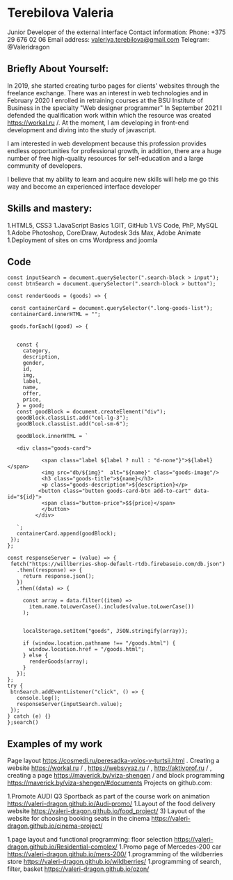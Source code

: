 # Terebilova Valeria

Junior Developer of the external interface
Contact information:
Phone: +375 29 676 02 06
Email address: valeriya.terebilova@gmail.com
Telegram: @Valeridragon

## Briefly About Yourself:

In 2019, she started creating turbo pages for clients' websites through the freelance exchange. There was an interest in web technologies and in February 2020 I enrolled in retraining courses at the BSU Institute of Business in the specialty "Web designer programmer" In September 2021 I defended the qualification work within which the resource was created https://workal.ru /. At the moment, I am developing in front-end development and diving into the study of javascript.

I am interested in web development because this profession provides endless opportunities for professional growth,
in addition, there are a huge number of free high-quality resources for self-education and a large community of developers.

I believe that my ability to learn and acquire new skills will help me go this way and become an experienced interface developer

## Skills and mastery:

1.HTML5, CSS3
1.JavaScript Basics
1.GIT, GitHub
1.VS Code, PhP, MySQL
1.Adobe Photoshop, CorelDraw, Autodesk 3ds Max, Adobe Animate
1.Deployment of sites on cms Wordpress and joomla

## Code

```const search = () => {
const inputSearch = document.querySelector(".search-block > input");
const btnSearch = document.querySelector(".search-block > button");

const renderGoods = (goods) => {

 const containerCard = document.querySelector(".long-goods-list");
 containerCard.innerHTML = "";

 goods.forEach((good) => {


   const {
     category,
     description,
     gender,
     id,
     img,
     label,
     name,
     offer,
     price,
   } = good;
   const goodBlock = document.createElement("div");
   goodBlock.classList.add("col-lg-3");
   goodBlock.classList.add("col-sm-6");

   goodBlock.innerHTML = `

   <div class="goods-card">

           <span class="label ${label ? null : "d-none"}">${label}</span>
           <img src="db/${img}"  alt="${name}" class="goods-image"/>
           <h3 class="goods-title">${name}</h3>
           <p class="goods-description">${description}</p>
          <button class="button goods-card-btn add-to-cart" data-id="${id}">
           <span class="button-price">$${price}</span>
           </button>
         </div>

   `;
   containerCard.append(goodBlock);
 });
};

const responseServer = (value) => {
 fetch("https://willberries-shop-default-rtdb.firebaseio.com/db.json")
   .then((response) => {
     return response.json();
   })
   .then((data) => {

     const array = data.filter((item) =>
       item.name.toLowerCase().includes(value.toLowerCase())
     );


     localStorage.setItem("goods", JSON.stringify(array));

     if (window.location.pathname !== "/goods.html") {
       window.location.href = "/goods.html";
     } else {
       renderGoods(array);
     }
   });
};
try {
 btnSearch.addEventListener("click", () => {
   console.log();
   responseServer(inputSearch.value);
 });
} catch (e) {}
};search()
```

## Examples of my work

Page layout https://cosmedi.ru/peresadka-volos-v-turtsii.html . Creating a website https://workal.ru / , https://websvyaz.ru / , http://aktivprof.ru / , creating a page https://maverick.by/viza-shengen / and block programming https://maverick.by/viza-shengen/#documents Projects on github.com:

1.Promote AUDI Q3 Sportback as part of the course work on animation https://valeri-dragon.github.io/Audi-promo/
1.Layout of the food delivery website https://valeri-dragon.github.io/food_project/ 3) Layout of the website for choosing booking seats in the cinema https://valeri-dragon.github.io/cinema-project/

1.page layout and functional programming: floor selection https://valeri-dragon.github.io/Residential-complex/
1.Promo page of Mercedes-200 car https://valeri-dragon.github.io/mers-200/
1.programming of the wildberries store https://valeri-dragon.github.io/wildberries/
1.programming of search, filter, basket https://valeri-dragon.github.io/ozon/
